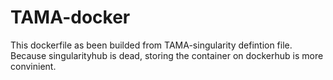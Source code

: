 # TAMA-docker
This dockerfile as been builded from TAMA-singularity defintion file. 
Because singularityhub is dead, storing the container on dockerhub is more convinient. 
